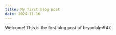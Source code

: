 ```yaml
---
title: My first blog post
date: 2024-11-16
---
```

Welcome! This is the first blog post of bryanluke947.
